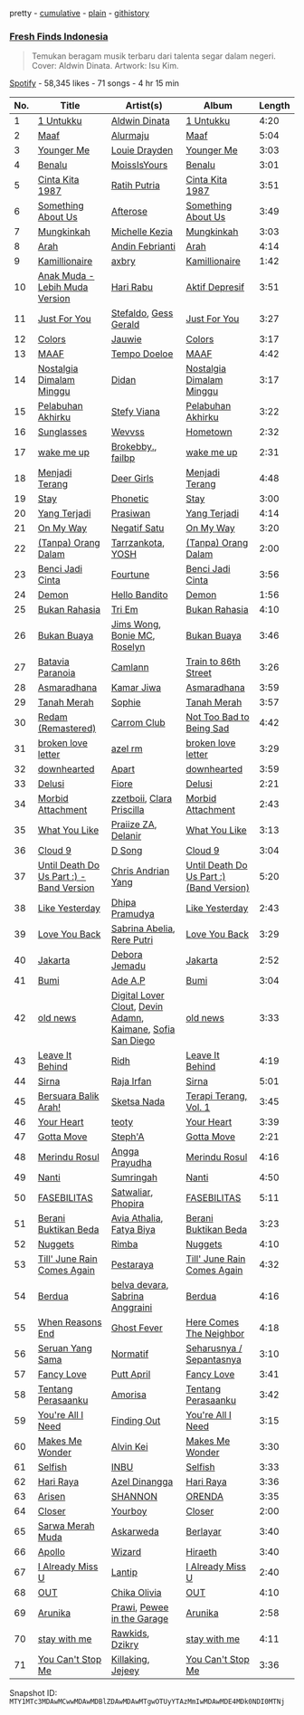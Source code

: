 pretty - [cumulative](/playlists/cumulative/37i9dQZF1DWSGWRWu30rg7.md) - [plain](/playlists/plain/37i9dQZF1DWSGWRWu30rg7) - [githistory](https://github.githistory.xyz/mackorone/spotify-playlist-archive/blob/main/playlists/plain/37i9dQZF1DWSGWRWu30rg7)

### [Fresh Finds Indonesia](https://open.spotify.com/playlist/37i9dQZF1DWSGWRWu30rg7)

> Temukan beragam musik terbaru dari talenta segar dalam negeri\. Cover: Aldwin Dinata\. Artwork: Isu Kim.

[Spotify](https://open.spotify.com/user/spotify) - 58,345 likes - 71 songs - 4 hr 15 min

| No. | Title | Artist(s) | Album | Length |
|---|---|---|---|---|
| 1 | [1 Untukku](https://open.spotify.com/track/76Z8pgn596eF4t925HDGDd) | [Aldwin Dinata](https://open.spotify.com/artist/4XjBxUbEqtn5qqzE003bK5) | [1 Untukku](https://open.spotify.com/album/5is0Yrsl7ErJ5goUPkEIWl) | 4:20 |
| 2 | [Maaf](https://open.spotify.com/track/6VhtDZV7eHEatBKY8ujkag) | [Alurmaju](https://open.spotify.com/artist/2oCJv9Wf6AUmHdTLbWkODL) | [Maaf](https://open.spotify.com/album/7dXq3k4VknMLT7KFnyV9v1) | 5:04 |
| 3 | [Younger Me](https://open.spotify.com/track/4aVlK5krj60g5n9ENjvXE2) | [Louie Drayden](https://open.spotify.com/artist/0OKwSlbx7jwCjQEcEmgGlT) | [Younger Me](https://open.spotify.com/album/6frjDMMHY4zbDND1Czj8vF) | 3:03 |
| 4 | [Benalu](https://open.spotify.com/track/5P5sKmB9O2Ft23ueq1ERWF) | [MoissIsYours](https://open.spotify.com/artist/2Am7cxLqM4r5RTHkGUvfgH) | [Benalu](https://open.spotify.com/album/7eq86SbxMJ83TUCE5IwvJx) | 3:01 |
| 5 | [Cinta Kita 1987](https://open.spotify.com/track/7bvA9njEtLy6So4XD9A81I) | [Ratih Putria](https://open.spotify.com/artist/1H1oefbWyFYgHoHj0yLIBm) | [Cinta Kita 1987](https://open.spotify.com/album/2MUYd1Aa4JI650EjABZoFE) | 3:51 |
| 6 | [Something About Us](https://open.spotify.com/track/0SVMVavWKbtXxgh1uc1RHN) | [Afterose](https://open.spotify.com/artist/6wStTeJ2ebyvHeZv6NznNe) | [Something About Us](https://open.spotify.com/album/3ZT7x2P0pthKkjSLrqhiBF) | 3:49 |
| 7 | [Mungkinkah](https://open.spotify.com/track/0N2bfIWyPcGg4YYDQBNzcq) | [Michelle Kezia](https://open.spotify.com/artist/2unhweBEpDKhbBuSV1zqdR) | [Mungkinkah](https://open.spotify.com/album/2vbNyKcSN3pZupX9WDOKvv) | 3:03 |
| 8 | [Arah](https://open.spotify.com/track/19N5L3mOnmlrsOSf5dAFdf) | [Andin Febrianti](https://open.spotify.com/artist/0AACMhfxKNYYlsGHkqnzY2) | [Arah](https://open.spotify.com/album/7hnIKkXqTarCLPTeVXRmLj) | 4:14 |
| 9 | [Kamillionaire](https://open.spotify.com/track/1sOA9SpyWny4iEQu9bc6Fc) | [axbry](https://open.spotify.com/artist/42zAoP6oH0z5HTaMvTH1CO) | [Kamillionaire](https://open.spotify.com/album/43jqbYGTdVIef2y9q9cia6) | 1:42 |
| 10 | [Anak Muda \- Lebih Muda Version](https://open.spotify.com/track/13CQWJSlwgLK3Lnl9QEkqM) | [Hari Rabu](https://open.spotify.com/artist/6dsgIlp91G5zcYkjiytZax) | [Aktif Depresif](https://open.spotify.com/album/5J2ZGR5mqKbLpWS1tQICZu) | 3:51 |
| 11 | [Just For You](https://open.spotify.com/track/4pNSeZ3zFtBH0vmlCuhGyd) | [Stefaldo](https://open.spotify.com/artist/3Tc2unuhdKex8NKaXdFrni), [Gess Gerald](https://open.spotify.com/artist/63UF0ZF1mHyyRINKgFPRCF) | [Just For You](https://open.spotify.com/album/1ae8gFk03PTdu3HQsGHITe) | 3:27 |
| 12 | [Colors](https://open.spotify.com/track/3gvHiToXCdiAFiLcKqAcsn) | [Jauwie](https://open.spotify.com/artist/7ISYA90Xb8Xn3Nxo0THP8m) | [Colors](https://open.spotify.com/album/75CQRB4rQoFkGqyboZM41C) | 3:17 |
| 13 | [MAAF](https://open.spotify.com/track/0J9MShKahBkKlFushpDLRe) | [Tempo Doeloe](https://open.spotify.com/artist/1LS14GKVzSI2fjIdi0rzaQ) | [MAAF](https://open.spotify.com/album/1MOyP1QKESPVXWkfDPOSIR) | 4:42 |
| 14 | [Nostalgia Dimalam Minggu](https://open.spotify.com/track/5DVZjKAuNDdrQEzmEa83Lx) | [Didan](https://open.spotify.com/artist/4S4SbxQ5r4wBTXVRGCPy8T) | [Nostalgia Dimalam Minggu](https://open.spotify.com/album/5hHunF8vf8uqqOshtkKzVW) | 3:17 |
| 15 | [Pelabuhan Akhirku](https://open.spotify.com/track/7CO5SWByLv20qKuAg2JUvd) | [Stefy Viana](https://open.spotify.com/artist/3IlCyV1OYWInLrg7t7qn6n) | [Pelabuhan Akhirku](https://open.spotify.com/album/2ppeaixndI1yjlbp1qUgEi) | 3:22 |
| 16 | [Sunglasses](https://open.spotify.com/track/1UK58bBEapGXWvVbI78zIO) | [Wevvss](https://open.spotify.com/artist/6zcbd2HfTX8pbqYqmXQkLI) | [Hometown](https://open.spotify.com/album/0yqgSNLerip6HtyHcE1Pwa) | 2:32 |
| 17 | [wake me up](https://open.spotify.com/track/6OEO4Mcqtd66EbAd7vhcD9) | [Brokebby.](https://open.spotify.com/artist/4Hzzy4vBoqGNJjuJ8W1c2j), [failbp](https://open.spotify.com/artist/3PHB60c9628k31cqGai75O) | [wake me up](https://open.spotify.com/album/6lLEVjUgZBaNn3d9FHNw0J) | 2:31 |
| 18 | [Menjadi Terang](https://open.spotify.com/track/1lSYbNIpX4jHjf9s5Y8U1t) | [Deer Girls](https://open.spotify.com/artist/7nFLSeQkpgVWMAsH19mrTJ) | [Menjadi Terang](https://open.spotify.com/album/6PBcX4oOUe0ClKQkHUFtbx) | 4:48 |
| 19 | [Stay](https://open.spotify.com/track/7k6KcHMsgUaGuTroXX83SL) | [Phonetic](https://open.spotify.com/artist/5wnc79wwz2nX17qfqbD3Ko) | [Stay](https://open.spotify.com/album/1KqfrNnrpqIjiTFOHP5lid) | 3:00 |
| 20 | [Yang Terjadi](https://open.spotify.com/track/5DoJ1JgX0215rwJvtZiPPD) | [Prasiwan](https://open.spotify.com/artist/3zoZiV3ifoASOAwO0HhLl1) | [Yang Terjadi](https://open.spotify.com/album/0qp1uNjzI6LzoplWKKpr9N) | 4:14 |
| 21 | [On My Way](https://open.spotify.com/track/0JpVMm9EGln9DVbQwHR7KF) | [Negatif Satu](https://open.spotify.com/artist/6tE65NTg4lUs6blIkhj2pi) | [On My Way](https://open.spotify.com/album/2EXejhNbDtchwZIZwwlL4g) | 3:20 |
| 22 | [\(Tanpa\) Orang Dalam](https://open.spotify.com/track/4vwhbvq90bfPLRobwtG0hE) | [Tarrzankota](https://open.spotify.com/artist/6ptSpJVbC6f492Lt5IfpD2), [YOSH](https://open.spotify.com/artist/2wHazSJnTevLiiJzn70GX7) | [\(Tanpa\) Orang Dalam](https://open.spotify.com/album/7ty4V3XzW1WGfM0WjdBJLP) | 2:00 |
| 23 | [Benci Jadi Cinta](https://open.spotify.com/track/6h6LD8tO7F1u6sH8VGzQmj) | [Fourtune](https://open.spotify.com/artist/0MLJ6wDKP8xAPYeXjisC7k) | [Benci Jadi Cinta](https://open.spotify.com/album/4JGsSl1gCe11YBzrsVEmW6) | 3:56 |
| 24 | [Demon](https://open.spotify.com/track/4Xw6Osef059Zg8blbuzkl5) | [Hello Bandito](https://open.spotify.com/artist/1WqcIgBWSAjA9PqznucsCO) | [Demon](https://open.spotify.com/album/0Rjv5SwrYVb28m9spLKHvk) | 1:56 |
| 25 | [Bukan Rahasia](https://open.spotify.com/track/1nw3Ur1tV5jz0iirSCSU8l) | [Tri Em](https://open.spotify.com/artist/1eJbsRw7f2Lx6yBaoi7zEb) | [Bukan Rahasia](https://open.spotify.com/album/1k97wASVsqJ6hq1IqLE12H) | 4:10 |
| 26 | [Bukan Buaya](https://open.spotify.com/track/7tGcxxAD9r46j9AiUtEvV1) | [Jims Wong](https://open.spotify.com/artist/0PhwXdWPBimWQVG65v9KiF), [Bonie MC](https://open.spotify.com/artist/7I5pBsFBgP4ErGCK76EIUh), [Roselyn](https://open.spotify.com/artist/3LcguB18UxHG5kGWBHEvbx) | [Bukan Buaya](https://open.spotify.com/album/50AmxXECl7BJIVCmfg2Oq8) | 3:46 |
| 27 | [Batavia Paranoia](https://open.spotify.com/track/2wtLojoWegDzEeCe0lYyXq) | [Camlann](https://open.spotify.com/artist/3rGQvGgLMAJW4Zz17bcpGZ) | [Train to 86th Street](https://open.spotify.com/album/0iR7L4Fvg0CRbZUdYYAOKI) | 3:26 |
| 28 | [Asmaradhana](https://open.spotify.com/track/6Hm2YnJh9jvBlL5RA3NhK8) | [Kamar Jiwa](https://open.spotify.com/artist/7BVQRjp57Jzuojq1du6qG6) | [Asmaradhana](https://open.spotify.com/album/1pVWqEsZWOMHx3CVTC5Qrs) | 3:59 |
| 29 | [Tanah Merah](https://open.spotify.com/track/3X92df8G8SOspD81v8Wqi5) | [Sophie](https://open.spotify.com/artist/49KklfMJzbQPVce6iQD6Wt) | [Tanah Merah](https://open.spotify.com/album/46fRAYqci0Hxr44PcUcisl) | 3:57 |
| 30 | [Redam \(Remastered\)](https://open.spotify.com/track/0immbD1AOVF3ZvI8zoMJFs) | [Carrom Club](https://open.spotify.com/artist/0Z39RwS02Q2m673hrfd4In) | [Not Too Bad to Being Sad](https://open.spotify.com/album/5auCPe9jyc2ES9TPlgdyph) | 4:42 |
| 31 | [broken love letter](https://open.spotify.com/track/3eyh1hp4b6ejPVrgNY3Hlz) | [azel rm](https://open.spotify.com/artist/0xErUu0PXBJXTA0iA8ywZg) | [broken love letter](https://open.spotify.com/album/3GyZutUtEwBVA8GMvkTQi9) | 3:29 |
| 32 | [downhearted](https://open.spotify.com/track/5bxTEW3maLV8XGiW9mD3nu) | [Apart](https://open.spotify.com/artist/09FQzjkndigis3D6hVTqTq) | [downhearted](https://open.spotify.com/album/4QebxLwX6xfpsCXsRig6nW) | 3:59 |
| 33 | [Delusi](https://open.spotify.com/track/1gMgwVvU81kWOvMC0Kvgb3) | [Fiore](https://open.spotify.com/artist/1TDEP616aDu5Asf2xiXgOo) | [Delusi](https://open.spotify.com/album/0H2UeLTtA07tAE0Wqunjkv) | 2:21 |
| 34 | [Morbid Attachment](https://open.spotify.com/track/1Tgcw4KOHkfQswGCX8piAS) | [zzetboii](https://open.spotify.com/artist/4TxHNzSBQfhMyGsGZYwaAn), [Clara Priscilla](https://open.spotify.com/artist/5wxtJlzy31J5DwTDWPEQqy) | [Morbid Attachment](https://open.spotify.com/album/5Z7Ex1ScNwBlNwxcjvhkuP) | 2:43 |
| 35 | [What You Like](https://open.spotify.com/track/56MED95km3AxWaRplwX7d7) | [Praiize ZA](https://open.spotify.com/artist/3rHKnT8SbRvRhNarJMX0aW), [Delanir](https://open.spotify.com/artist/5VWhkOTx0nKSUkCAW6v4kD) | [What You Like](https://open.spotify.com/album/0Y2cTtHs1DhFPjIYcAwKf4) | 3:13 |
| 36 | [Cloud 9](https://open.spotify.com/track/1BKlCjYKX2KdgXZ0tfDJd8) | [D Song](https://open.spotify.com/artist/7xRyNb7eIpwmkmN5jfyLIY) | [Cloud 9](https://open.spotify.com/album/251AqumsXdOBK1VAO9dd97) | 3:04 |
| 37 | [Until Death Do Us Part :\) \- Band Version](https://open.spotify.com/track/0Z1XdzFiuKTEZWtRzPYvZA) | [Chris Andrian Yang](https://open.spotify.com/artist/74DSMvAfXpnN3c1KCfvFwQ) | [Until Death Do Us Part :\) \(Band Version\)](https://open.spotify.com/album/7vOOQPkC3hb5W8yMh5Oqpt) | 5:20 |
| 38 | [Like Yesterday](https://open.spotify.com/track/3nJq4sCuKeG6jJZem9Xnbr) | [Dhipa Pramudya](https://open.spotify.com/artist/1ChgMF6QgfNquRkguZopoQ) | [Like Yesterday](https://open.spotify.com/album/1B466rnvVfT1oE6NAbCi6k) | 2:43 |
| 39 | [Love You Back](https://open.spotify.com/track/4KcstKa2bJ4IYtinSKL4uB) | [Sabrina Abelia](https://open.spotify.com/artist/37tmGhZpbaCpJOmFkx0stM), [Rere Putri](https://open.spotify.com/artist/154l0JZRywb0Im9X8WvGxJ) | [Love You Back](https://open.spotify.com/album/1Yqac3JPJfDkeEdslqW12v) | 3:29 |
| 40 | [Jakarta](https://open.spotify.com/track/2yXmtzCAFCf7werzkzXUOh) | [Debora Jemadu](https://open.spotify.com/artist/6ZuYHnceq5gox49ACfTVYf) | [Jakarta](https://open.spotify.com/album/7AyQXgucZqBiebsfZls4j1) | 2:52 |
| 41 | [Bumi](https://open.spotify.com/track/4RlOlMbTBmUgR0bwc6RuTX) | [Ade A.P](https://open.spotify.com/artist/3x7k1jImhCl3whkKe6ZcBV) | [Bumi](https://open.spotify.com/album/4QhUqNll9M1v6fF98DC3O5) | 3:04 |
| 42 | [old news](https://open.spotify.com/track/5HiBjJ0zntln4jLircqJUg) | [Digital Lover Clout](https://open.spotify.com/artist/22QuucegwtmO8wNyKmV8gm), [Devin Adamn](https://open.spotify.com/artist/6kwOdX0GkoTAGArEzSD9fd), [Kaimane](https://open.spotify.com/artist/3BGkd7sPUS9GFjEFt4Pef3), [Sofia San Diego](https://open.spotify.com/artist/1ElmVsVcMKhOKaPSEN1LbN) | [old news](https://open.spotify.com/album/1BDVN3lnHjwK3MwgcBRNWi) | 3:33 |
| 43 | [Leave It Behind](https://open.spotify.com/track/7mZ5VRMc0MSdvbhiwa07RS) | [Ridh](https://open.spotify.com/artist/0tqCMm24TzsA9pbhqbjbv1) | [Leave It Behind](https://open.spotify.com/album/57Dn3qFbFdAPOsctMAAcGO) | 4:19 |
| 44 | [Sirna](https://open.spotify.com/track/2I8somJKilGtpIXdyoxn8Y) | [Raja Irfan](https://open.spotify.com/artist/3yVctUmmfoE25nFQR67jQF) | [Sirna](https://open.spotify.com/album/4Yc7qhot8P7UjIMb6ZZ6rJ) | 5:01 |
| 45 | [Bersuara Balik Arah!](https://open.spotify.com/track/4HiQ5Qy5gfTZfcZbOwgOqv) | [Sketsa Nada](https://open.spotify.com/artist/3d65B2M4ukaAR8d4OwIkq2) | [Terapi Terang, Vol\. 1](https://open.spotify.com/album/3u617iPlXoQ5Y4oVY4HOTE) | 3:45 |
| 46 | [Your Heart](https://open.spotify.com/track/6l6XQhM9h8ZIYKHujuMno2) | [teoty](https://open.spotify.com/artist/0al7E03Okp7MnHr3XwXVpT) | [Your Heart](https://open.spotify.com/album/7MSscVONHpGuGeyOI6oBnH) | 3:39 |
| 47 | [Gotta Move](https://open.spotify.com/track/5jfAoIIo5gJbyeCyhApv5M) | [Steph'A](https://open.spotify.com/artist/7dgEQy7vwItrsdTSd32GTh) | [Gotta Move](https://open.spotify.com/album/10mnRcQJWvu5mSjJiDO14E) | 2:21 |
| 48 | [Merindu Rosul](https://open.spotify.com/track/6o4kBRPKVrwZXaCnWBQ5jJ) | [Angga Prayudha](https://open.spotify.com/artist/0wtPsa8i0lDmcQWZ3U9O6z) | [Merindu Rosul](https://open.spotify.com/album/3aia9wS35zCDu9i42YD2ja) | 4:16 |
| 49 | [Nanti](https://open.spotify.com/track/3L47GO1ctvmPHLubrkjq62) | [Sumringah](https://open.spotify.com/artist/47LZoHfRHIToxAVEpWpTgi) | [Nanti](https://open.spotify.com/album/2EvX3xpoGElixhwbc0kG8d) | 4:50 |
| 50 | [FASEBILITAS](https://open.spotify.com/track/2WgpfQ7aKdzfia6vsoNTMl) | [Satwaliar](https://open.spotify.com/artist/1Jq0rDhz1EYcWsvnsYidb4), [Phopira](https://open.spotify.com/artist/4KSYBO1KOq3tEv0j10jqGe) | [FASEBILITAS](https://open.spotify.com/album/37CYlQBbvzhIJ69fSLRD16) | 5:11 |
| 51 | [Berani Buktikan Beda](https://open.spotify.com/track/2hzXS8qQRiJTSW0NFDtUWB) | [Avia Athalia](https://open.spotify.com/artist/5TT4XW9r3HNJ4elktvvzUE), [Fatya Biya](https://open.spotify.com/artist/5fLa60wbGDWGpHESwXJYW7) | [Berani Buktikan Beda](https://open.spotify.com/album/0bMo06NisyBwi0QQpFoXzt) | 3:23 |
| 52 | [Nuggets](https://open.spotify.com/track/2t08smZmwGJojfpu7ZA2vc) | [Rimba](https://open.spotify.com/artist/0ejPHB5hhzjG2JtglWKjlZ) | [Nuggets](https://open.spotify.com/album/7hKFnf3BL6yNe57oqJRKd1) | 4:10 |
| 53 | [Till' June Rain Comes Again](https://open.spotify.com/track/69Ee4BBdlG1ulOtvuuwgLY) | [Pestaraya](https://open.spotify.com/artist/14iJos3V6B7CFXpCq6xawN) | [Till' June Rain Comes Again](https://open.spotify.com/album/6r81irmeUJyJK3EqiDYYYx) | 4:32 |
| 54 | [Berdua](https://open.spotify.com/track/5LieYarl7awUlOXIBV0cHu) | [belva devara](https://open.spotify.com/artist/77HRI0AHXEfScyt1yAbqq7), [Sabrina Anggraini](https://open.spotify.com/artist/6izKjal8U94M2ucXB1lp8X) | [Berdua](https://open.spotify.com/album/4MvHWTbvaxjm4hIpKPgcmV) | 4:16 |
| 55 | [When Reasons End](https://open.spotify.com/track/4y2iVcECRxIa9eyDPP0nYD) | [Ghost Fever](https://open.spotify.com/artist/1ZmDucAM1OEaljYZ1W4SLY) | [Here Comes The Neighbor](https://open.spotify.com/album/5tAYvG42QsTDsaaaxOQbLp) | 4:18 |
| 56 | [Seruan Yang Sama](https://open.spotify.com/track/18qsYLxbTZpsDDoLnXJGIl) | [Normatif](https://open.spotify.com/artist/4WWtpEd8AB8RBkyGlpJnG1) | [Seharusnya / Sepantasnya](https://open.spotify.com/album/7BClu0pLJ81lKguDtv9Nup) | 3:10 |
| 57 | [Fancy Love](https://open.spotify.com/track/0ZoTsuVi0oGiiSkIB0LY6g) | [Putt April](https://open.spotify.com/artist/4jRkdksoxdc8C59WTSK3S7) | [Fancy Love](https://open.spotify.com/album/7tHy8Bvgw33vRdmPRhKQ2W) | 3:41 |
| 58 | [Tentang Perasaanku](https://open.spotify.com/track/5qXlZVpVPKDWdfQgUDJkbJ) | [Amorisa](https://open.spotify.com/artist/1XLZHG9a0opr6Z8lheocs3) | [Tentang Perasaanku](https://open.spotify.com/album/3b1ky11uob8RF9Uquc55gm) | 3:42 |
| 59 | [You're All I Need](https://open.spotify.com/track/2anWtMqqvSaPdtGDIkyT8f) | [Finding Out](https://open.spotify.com/artist/4V1GTsZcpX6PPqNYtyQYxh) | [You're All I Need](https://open.spotify.com/album/4PLI98EA4Ylt2P9TS056XN) | 3:15 |
| 60 | [Makes Me Wonder](https://open.spotify.com/track/0MucWyWULQqte2DEU5Koor) | [Alvin Kei](https://open.spotify.com/artist/4Va8hw7n6aBPWeWFPCnaIk) | [Makes Me Wonder](https://open.spotify.com/album/2GwuPcBQQBvMv6QfkZgyAd) | 3:30 |
| 61 | [Selfish](https://open.spotify.com/track/3NRqTAyT0ioQz65UXwv0OT) | [INBU](https://open.spotify.com/artist/6yEklIbsjgolWsD57T58p1) | [Selfish](https://open.spotify.com/album/2SRnfzngfSTKBsC3iFTjUN) | 3:33 |
| 62 | [Hari Raya](https://open.spotify.com/track/6qisbT99BmoVkKEaMZqT3H) | [Azel Dinangga](https://open.spotify.com/artist/3pfzBv20OB44e6T3rgRvUE) | [Hari Raya](https://open.spotify.com/album/0FnoqnF0vMsBbrm9jUugkA) | 3:36 |
| 63 | [Arisen](https://open.spotify.com/track/2a58wr5i4VYiQtuI4tJDB8) | [SHANNON](https://open.spotify.com/artist/5s67rogGUn0NMqfJKw6AMZ) | [ORENDA](https://open.spotify.com/album/3M21UKMt6v0UXIiZM8KwIZ) | 3:35 |
| 64 | [Closer](https://open.spotify.com/track/2pfvpZT4Bj59vdaRXe8kSB) | [Yourboy](https://open.spotify.com/artist/6CXEofaqFpIypvCokRuoW8) | [Closer](https://open.spotify.com/album/1YsylfDqy1uXVO5iBx4b29) | 2:00 |
| 65 | [Sarwa Merah Muda](https://open.spotify.com/track/4hzPUuVrhQyNxASdBMDLdf) | [Askarweda](https://open.spotify.com/artist/163ndsbxF86uSzbmwA9Je4) | [Berlayar](https://open.spotify.com/album/4Q3fJ8dXOWDersWw9OnBhw) | 3:40 |
| 66 | [Apollo](https://open.spotify.com/track/11fU9PZeBNVdmYiIYGkGmZ) | [Wizard](https://open.spotify.com/artist/2o55sz7gKRg2rJKzapxBEf) | [Hiraeth](https://open.spotify.com/album/4jI2C4jA1KONeH8rNISDA2) | 3:40 |
| 67 | [I Already Miss U](https://open.spotify.com/track/0c0V0wQJ8YbXsqlHhiE2rN) | [Lantip](https://open.spotify.com/artist/2lBIGpZdpYmPVZ1nnW1Jxk) | [I Already Miss U](https://open.spotify.com/album/0rJSvs8nHvgg4Nbb5dmVgf) | 2:40 |
| 68 | [OUT](https://open.spotify.com/track/5A38B8zWmxDmx9aoE4GrZM) | [Chika Olivia](https://open.spotify.com/artist/6bFosFvff0gpjAmdnBZYbd) | [OUT](https://open.spotify.com/album/50N67DLd0Lx6DKnkIFFVsQ) | 4:10 |
| 69 | [Arunika](https://open.spotify.com/track/5RrHHsejbewLDWDcfWftcY) | [Prawi](https://open.spotify.com/artist/2AGrhpmQS9H0TEYLw8NZra), [Pewee in the Garage](https://open.spotify.com/artist/6D2DEfHJWhdqRyQM3WevUB) | [Arunika](https://open.spotify.com/album/4UGjgkiZoWOmJFYWUZMu6D) | 2:58 |
| 70 | [stay with me](https://open.spotify.com/track/5qiQsD77FHWSh7UubAsV3c) | [Rawkids](https://open.spotify.com/artist/15cDFPNgMMBmtWmSmrnmcI), [Dzikry](https://open.spotify.com/artist/6hEL99lopsbQ6g704Rqr9J) | [stay with me](https://open.spotify.com/album/3ka12OlRnuSfiapTivqxBb) | 4:11 |
| 71 | [You Can't Stop Me](https://open.spotify.com/track/20A4rXZGia4ZxICE22lLq2) | [Killaking](https://open.spotify.com/artist/2PgafPqdZqDaWs1HdnqiUe), [Jejeey](https://open.spotify.com/artist/7AOuruFgQqqzNCvgjLgEhV) | [You Can't Stop Me](https://open.spotify.com/album/1v56eLyZAdaVkRpzeGk8et) | 3:36 |

Snapshot ID: `MTY1MTc3MDAwMCwwMDAwMDBlZDAwMDAwMTgwOTUyYTAzMmIwMDAwMDE4MDk0NDI0MTNj`

